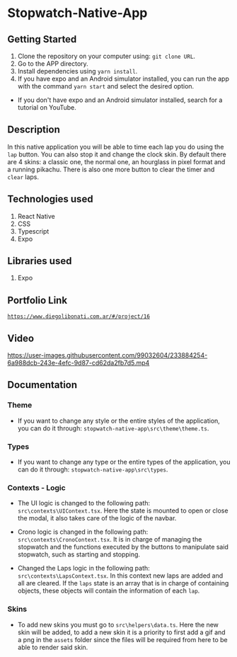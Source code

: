# Stopwatch-Native-App

## Getting Started

1. Clone the repository on your computer using: `git clone URL`.
2. Go to the APP directory.
3. Install dependencies using `yarn install`.
4. If you have expo and an Android simulator installed, you can run the app with the command `yarn start` and select the desired option.

- If you don't have expo and an Android simulator installed, search for a tutorial on YouTube.

## Description

In this native application you will be able to time each lap you do using the `lap` button. You can also stop it and change the clock skin. By default there are 4 skins: a classic one, the normal one, an hourglass in pixel format and a running pikachu. There is also one more button to clear the timer and `clear` laps.

## Technologies used

1. React Native
2. CSS
3. Typescript
4. Expo

## Libraries used

1. Expo

## Portfolio Link

[`https://www.diegolibonati.com.ar/#/project/16`](https://www.diegolibonati.com.ar/#/project/16)

## Video

https://user-images.githubusercontent.com/99032604/233884254-6a988dcb-243e-4efc-9d87-cd62da2fb7d5.mp4

## Documentation

### Theme

- If you want to change any style or the entire styles of the application, you can do it through: `stopwatch-native-app\src\theme\theme.ts`.

### Types

- If you want to change any type or the entire types of the application, you can do it through: `stopwatch-native-app\src\types`.

### Contexts - Logic

- The UI logic is changed to the following path: `src\contexts\UIContext.tsx`. Here the state is mounted to open or close the modal, it also takes care of the logic of the navbar.

- Crono logic is changed in the following path: `src\contexts\CronoContext.tsx`. It is in charge of managing the stopwatch and the functions executed by the buttons to manipulate said stopwatch, such as starting and stopping.

- Changed the Laps logic in the following path: `src\contexts\LapsContext.tsx`. In this context new laps are added and all are cleared. If the `laps` state is an array that is in charge of containing objects, these objects will contain the information of each `lap`.

### Skins

- To add new skins you must go to `src\helpers\data.ts`. Here the new skin will be added, to add a new skin it is a priority to first add a gif and a png in the `assets` folder since the files will be required from here to be able to render said skin.
